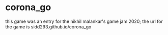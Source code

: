 # corona_go
this game was an entry for the nikhil malankar's game jam 2020;
the url for the game is sidd293.github.io/corona_go
